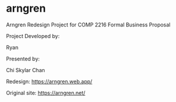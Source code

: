 # arngren

Arngren Redesign Project for COMP 2216 Formal Business Proposal

Project Developed by:

Ryan

Presented by: 

Chi
Skylar
Chan


Redesign: https://arngren.web.app/

Original site: https://arngren.net/
